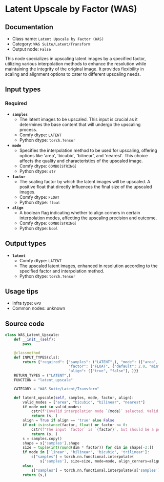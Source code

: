# Latent Upscale by Factor (WAS)
## Documentation
- Class name: `Latent Upscale by Factor (WAS)`
- Category: `WAS Suite/Latent/Transform`
- Output node: `False`

This node specializes in upscaling latent images by a specified factor, utilizing various interpolation methods to enhance the resolution while maintaining the integrity of the original image. It provides flexibility in scaling and alignment options to cater to different upscaling needs.
## Input types
### Required
- **`samples`**
    - The latent images to be upscaled. This input is crucial as it determines the base content that will undergo the upscaling process.
    - Comfy dtype: `LATENT`
    - Python dtype: `torch.Tensor`
- **`mode`**
    - Specifies the interpolation method to be used for upscaling, offering options like 'area', 'bicubic', 'bilinear', and 'nearest'. This choice affects the quality and characteristics of the upscaled image.
    - Comfy dtype: `COMBO[STRING]`
    - Python dtype: `str`
- **`factor`**
    - The scaling factor by which the latent images will be upscaled. A positive float that directly influences the final size of the upscaled images.
    - Comfy dtype: `FLOAT`
    - Python dtype: `float`
- **`align`**
    - A boolean flag indicating whether to align corners in certain interpolation modes, affecting the upscaling precision and outcome.
    - Comfy dtype: `COMBO[STRING]`
    - Python dtype: `bool`
## Output types
- **`latent`**
    - Comfy dtype: `LATENT`
    - The upscaled latent images, enhanced in resolution according to the specified factor and interpolation method.
    - Python dtype: `torch.Tensor`
## Usage tips
- Infra type: `GPU`
- Common nodes: unknown


## Source code
```python
class WAS_Latent_Upscale:
    def __init__(self):
        pass

    @classmethod
    def INPUT_TYPES(cls):
        return {"required": {"samples": ("LATENT",), "mode": (["area", "bicubic", "bilinear", "nearest"],),
                             "factor": ("FLOAT", {"default": 2.0, "min": 0.1, "max": 8.0, "step": 0.01}),
                             "align": (["true", "false"], )}}
    RETURN_TYPES = ("LATENT",)
    FUNCTION = "latent_upscale"

    CATEGORY = "WAS Suite/Latent/Transform"

    def latent_upscale(self, samples, mode, factor, align):
        valid_modes = ["area", "bicubic", "bilinear", "nearest"]
        if mode not in valid_modes:
            cstr(f"Invalid interpolation mode `{mode}` selected. Valid modes are: {', '.join(valid_modes)}").error.print()
            return (s, )
        align = True if align == 'true' else False
        if not isinstance(factor, float) or factor <= 0:
            cstr(f"The input `factor` is `{factor}`, but should be a positive or negative float.").error.print()
            return (s, )
        s = samples.copy()
        shape = s['samples'].shape
        size = tuple(int(round(dim * factor)) for dim in shape[-2:])
        if mode in ['linear', 'bilinear', 'bicubic', 'trilinear']:
            s["samples"] = torch.nn.functional.interpolate(
                s['samples'], size=size, mode=mode, align_corners=align)
        else:
            s["samples"] = torch.nn.functional.interpolate(s['samples'], size=size, mode=mode)
        return (s,)

```
